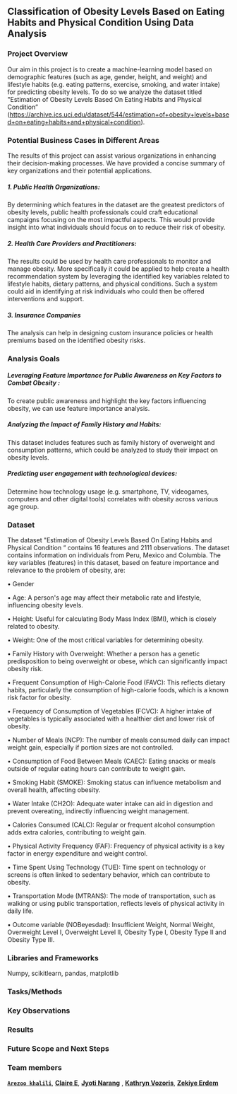 
## Classification of Obesity Levels Based on Eating Habits and Physical Condition Using Data Analysis

### Project Overview

Our aim in this project is to create a machine-learning model based on demographic features (such as age, gender, height, and weight) and lifestyle habits (e.g. eating patterns, exercise, 
smoking, and water intake) for predicting obesity levels. To do so we analyze the dataset titled  "Estimation of Obesity Levels Based On Eating Habits and Physical Condition” (https://archive.ics.uci.edu/dataset/544/estimation+of+obesity+levels+based+on+eating+habits+and+physical+condition).


### Potential Business Cases in Different Areas

The results of this project can assist various organizations in enhancing their decision-making processes. We have provided a concise summary of key organizations and their potential applications.

##### 1. Public Health Organizations: 
By determining which features in the dataset are the greatest predictors of obesity levels, public health professionals could craft educational campaigns focusing on the most impactful aspects. This would provide insight into what individuals should focus on to reduce their risk of obesity.  

##### 2. Health Care Providers and Practitioners:  
The results could be used by health care professionals to monitor and manage obesity. More specifically it could be applied to help create a health recommendation system by leveraging the identified key variables related to lifestyle habits, dietary patterns, and physical conditions.  Such a system could aid in identifying at risk individuals who could  then be offered interventions and support.  

##### 3. Insurance Companies
The analysis can help in designing custom insurance policies or health premiums based on the identified obesity risks.

### Analysis Goals

##### Leveraging Feature Importance for Public Awareness on Key Factors to Combat Obesity : 
To create public awareness and highlight the key factors influencing obesity, we can use feature importance analysis. 

##### Analyzing the Impact of Family History and Habits: 
This dataset includes features such as family history of overweight and consumption patterns, which could be analyzed to study their impact on obesity levels.

##### Predicting user engagement with technological devices:  
Determine how technology usage (e.g. smartphone, TV, videogames, computers and other digital tools) correlates with obesity across various age group. 


### Dataset

The dataset "Estimation of Obesity Levels Based On Eating Habits and Physical Condition “ contains 16 features and 2111 observations. The dataset contains information on individuals from Peru, Mexico and Columbia.
The key variables (features) in this dataset, based on feature importance and relevance to the problem of obesity, are:

•	Gender

•	Age:  A person's age may affect their metabolic rate and lifestyle, influencing obesity levels.

•	Height: Useful for calculating Body Mass Index (BMI), which is closely related to obesity.

•	Weight: One of the most critical variables for determining obesity.

•	Family History with Overweight: Whether a person has a genetic predisposition to being overweight or obese, which can significantly impact obesity risk.

•	Frequent Consumption of High-Calorie Food (FAVC): This reflects dietary habits, particularly the consumption of high-calorie foods, which is a known risk factor for obesity.

•	Frequency of Consumption of Vegetables (FCVC): A higher intake of vegetables is typically associated with a healthier diet and lower risk of obesity.

•	Number of Meals (NCP): The number of meals consumed daily can impact weight gain, especially if portion sizes are not controlled.

•	Consumption of Food Between Meals (CAEC): Eating snacks or meals outside of regular eating hours can contribute to weight gain.

•	Smoking Habit (SMOKE): Smoking status can influence metabolism and overall health, affecting obesity.

•	Water Intake (CH2O): Adequate water intake can aid in digestion and prevent overeating, indirectly influencing weight management.

•	Calories Consumed (CALC): Regular or frequent alcohol consumption adds extra calories, contributing to weight gain.

•	Physical Activity Frequency (FAF): Frequency of physical activity is a key factor in energy expenditure and weight control.

•	Time Spent Using Technology (TUE): Time spent on technology or screens is often linked to sedentary behavior, which can contribute to obesity.

•	Transportation Mode (MTRANS): The mode of transportation, such as walking or using public transportation, reflects levels of physical activity in daily life.

•	Outcome variable (NOBeyesdad): Insufficient Weight, Normal Weight, Overweight Level I, Overweight Level II, Obesity Type I, Obesity Type II and Obesity Type III. 

### Libraries and Frameworks

Numpy, scikitlearn, pandas, matplotlib

### Tasks/Methods

### Key Observations



### Results

### Future Scope and Next Steps

### Team members 
[**`Arezoo khalili`**](https://github.com/Arezookhalili), [**Claire E**](https://github.com/ClaireEun), [**Jyoti Narang**](https://github.com/drop2jyoti) , [**Kathryn Vozoris**](https://github.com/KathrynVozoris), [**Zekiye Erdem**](https://github.com/zekiyerdem)



